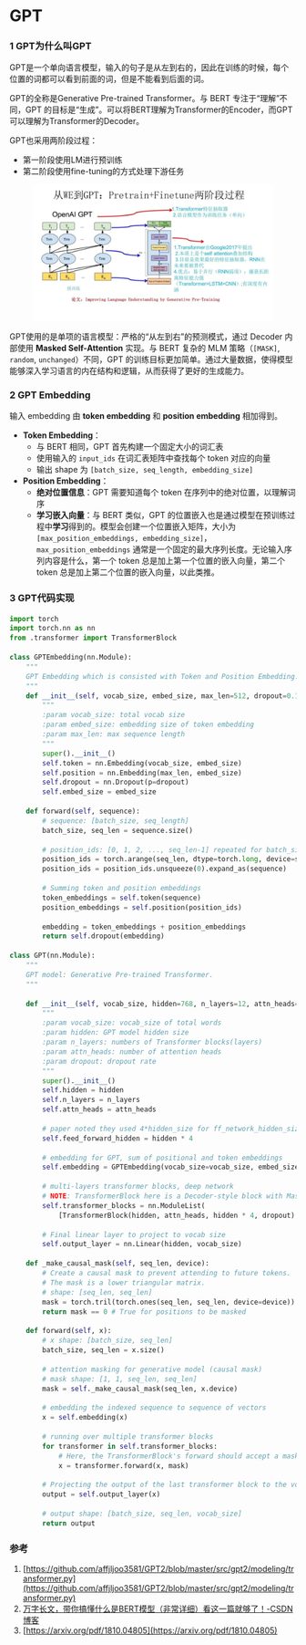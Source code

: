 # GPT

### 1 GPT为什么叫GPT

GPT是一个单向语言模型，输入的句子是从左到右的，因此在训练的时候，每个位置的词都可以看到前面的词，但是不能看到后面的词。

GPT的全称是Generative Pre-trained Transformer。与 BERT 专注于“理解”不同，GPT 的目标是“生成”。可以将BERT理解为Transformer的Encoder，而GPT可以理解为Transformer的Decoder。

GPT也采用两阶段过程：

* 第一阶段使用LM进行预训练
* 第二阶段使用fine-tuning的方式处理下游任务

<figure><img src="../../.gitbook/assets/image (2).png" alt=""><figcaption></figcaption></figure>

GPT使用的是单项的语言模型：严格的“从左到右”的预测模式，通过 Decoder 内部使用 **Masked Self-Attention** 实现。与 BERT 复杂的 MLM 策略（`[MASK]`, `random`, `unchanged`）不同，GPT 的训练目标更加简单。通过大量数据，使得模型能够深入学习语言的内在结构和逻辑，从而获得了更好的生成能力。

### 2 GPT Embedding

输入 embedding 由 **token embedding** 和 **position embedding** 相加得到。

* **Token Embedding**：
  * 与 BERT 相同，GPT 首先构建一个固定大小的词汇表
  * 使用输入的 `input_ids` 在词汇表矩阵中查找每个 token 对应的向量
  * 输出 shape 为 `[batch_size, seq_length, embedding_size]`
* **Position Embedding**：
  * **绝对位置信息**：GPT 需要知道每个 token 在序列中的绝对位置，以理解词序
  * **学习嵌入向量**：与 BERT 类似，GPT 的位置嵌入也是通过模型在预训练过程中**学习**得到的。模型会创建一个位置嵌入矩阵，大小为 `[max_position_embeddings, embedding_size]`，`max_position_embeddings` 通常是一个固定的最大序列长度。无论输入序列内容是什么，第一个 token 总是加上第一个位置的嵌入向量，第二个 token 总是加上第二个位置的嵌入向量，以此类推。

### 3 GPT代码实现

```python
import torch
import torch.nn as nn
from .transformer import TransformerBlock

class GPTEmbedding(nn.Module):
    """
    GPT Embedding which is consisted with Token and Position Embedding.
    """
    def __init__(self, vocab_size, embed_size, max_len=512, dropout=0.1):
        """
        :param vocab_size: total vocab size
        :param embed_size: embedding size of token embedding
        :param max_len: max sequence length
        """
        super().__init__()
        self.token = nn.Embedding(vocab_size, embed_size)
        self.position = nn.Embedding(max_len, embed_size)
        self.dropout = nn.Dropout(p=dropout)
        self.embed_size = embed_size

    def forward(self, sequence):
        # sequence: [batch_size, seq_length]
        batch_size, seq_len = sequence.size()
        
        # position_ids: [0, 1, 2, ..., seq_len-1] repeated for batch_size times
        position_ids = torch.arange(seq_len, dtype=torch.long, device=sequence.device)
        position_ids = position_ids.unsqueeze(0).expand_as(sequence)
        
        # Summing token and position embeddings
        token_embeddings = self.token(sequence)
        position_embeddings = self.position(position_ids)
        
        embedding = token_embeddings + position_embeddings
        return self.dropout(embedding)

class GPT(nn.Module):
    """
    GPT model: Generative Pre-trained Transformer.
    """

    def __init__(self, vocab_size, hidden=768, n_layers=12, attn_heads=12, dropout=0.1):
        """
        :param vocab_size: vocab_size of total words
        :param hidden: GPT model hidden size
        :param n_layers: numbers of Transformer blocks(layers)
        :param attn_heads: number of attention heads
        :param dropout: dropout rate
        """
        super().__init__()
        self.hidden = hidden
        self.n_layers = n_layers
        self.attn_heads = attn_heads

        # paper noted they used 4*hidden_size for ff_network_hidden_size
        self.feed_forward_hidden = hidden * 4

        # embedding for GPT, sum of positional and token embeddings
        self.embedding = GPTEmbedding(vocab_size=vocab_size, embed_size=hidden)

        # multi-layers transformer blocks, deep network
        # NOTE: TransformerBlock here is a Decoder-style block with Masked Self-Attention
        self.transformer_blocks = nn.ModuleList(
            [TransformerBlock(hidden, attn_heads, hidden * 4, dropout) for _ in range(n_layers)])
        
        # Final linear layer to project to vocab size
        self.output_layer = nn.Linear(hidden, vocab_size)

    def _make_causal_mask(self, seq_len, device):
        # Create a causal mask to prevent attending to future tokens.
        # The mask is a lower triangular matrix.
        # shape: [seq_len, seq_len]
        mask = torch.tril(torch.ones(seq_len, seq_len, device=device)).unsqueeze(0).unsqueeze(1)
        return mask == 0 # True for positions to be masked

    def forward(self, x):
        # x shape: [batch_size, seq_len]
        batch_size, seq_len = x.size()

        # attention masking for generative model (causal mask)
        # mask shape: [1, 1, seq_len, seq_len]
        mask = self._make_causal_mask(seq_len, x.device)

        # embedding the indexed sequence to sequence of vectors
        x = self.embedding(x)

        # running over multiple transformer blocks
        for transformer in self.transformer_blocks:
            # Here, the TransformerBlock's forward should accept a mask
            x = transformer.forward(x, mask)

        # Projecting the output of the last transformer block to the vocab space
        output = self.output_layer(x)
        
        # output shape: [batch_size, seq_len, vocab_size]
        return output
```

### 参考

1. [https://github.com/affjljoo3581/GPT2/blob/master/src/gpt2/modeling/transformer.py](https://github.com/affjljoo3581/GPT2/blob/master/src/gpt2/modeling/transformer.py)
2. [万字长文，带你搞懂什么是BERT模型（非常详细）看这一篇就够了！-CSDN博客](https://blog.csdn.net/star_nwe/article/details/143227601)
3. [https://arxiv.org/pdf/1810.04805](https://arxiv.org/pdf/1810.04805)
